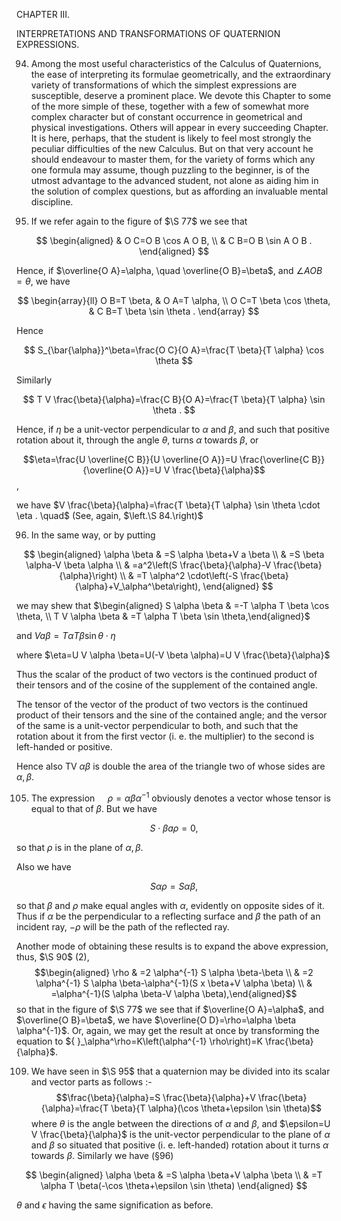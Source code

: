 CHAPTER III.

INTERPRETATIONS AND TRANSFORMATIONS OF QUATERNION EXPRESSIONS.

94. Among the most useful characteristics of the Calculus of Quaternions, the ease of interpreting its formulae geometrically, and the extraordinary variety of transformations of which the simplest expressions are susceptible, deserve a prominent place. We devote this Chapter to some of the more simple of these, together with a few of somewhat more complex character but of constant occurrence in geometrical and physical investigations. Others will appear in every succeeding Chapter. It is here, perhaps, that the student is likely to feel most strongly the peculiar difficulties of the new Calculus. But on that very account he should endeavour to master them, for the variety of forms which any one formula may assume, though puzzling to the beginner, is of the utmost advantage to the advanced student, not alone as aiding him in the solution of complex questions, but as affording an invaluable mental discipline.

95. If we refer again to the figure of $\S 77$ we see that

$$
\begin{aligned}
& O C=O B \cos A O B, \\
& C B=O B \sin A O B .
\end{aligned}
$$

Hence, if $\overline{O A}=\alpha, \quad \overline{O B}=\beta$, and $\angle A O B=\theta$, we have

$$
\begin{array}{ll}
O B=T \beta, & O A=T \alpha, \\
O C=T \beta \cos \theta, & C B=T \beta \sin \theta .
\end{array}
$$

Hence

$$
S_{\bar{\alpha}}^\beta=\frac{O C}{O A}=\frac{T \beta}{T \alpha} \cos \theta
$$

Similarly

$$
T V \frac{\beta}{\alpha}=\frac{C B}{O A}=\frac{T \beta}{T \alpha} \sin \theta .
$$

Hence, if $\eta$ be a unit-vector perpendicular to $\alpha$ and $\beta$, and such that positive rotation about it, through the angle $\theta$, turns $\alpha$ towards $\beta$, or

$$\eta=\frac{U \overline{C B}}{U \overline{O A}}=U \frac{\overline{C B}}{\overline{O A}}=U V \frac{\beta}{\alpha}$$,

we have $V \frac{\beta}{\alpha}=\frac{T \beta}{T \alpha} \sin \theta \cdot \eta . \quad$ (See, again, $\left.\S 84.\right)$

96. In the same way, or by putting

$$
\begin{aligned}
\alpha \beta & =S \alpha \beta+V a \beta \\
& =S \beta \alpha-V \beta \alpha \\
& =a^2\left(S \frac{\beta}{\alpha}-V \frac{\beta}{\alpha}\right) \\
& =T \alpha^2 \cdot\left(-S \frac{\beta}{\alpha}+V_\alpha^\beta\right),
\end{aligned}
$$

we may shew that
$\begin{aligned} S \alpha \beta & =-T \alpha T \beta \cos \theta, \\ T V \alpha \beta & =T \alpha T \beta \sin \theta,\end{aligned}$

and
$V a \beta=T \alpha T \beta \sin \theta \cdot \eta$

where
$\eta=U V \alpha \beta=U(-V \beta \alpha)=U V \frac{\beta}{\alpha}$

Thus the scalar of the product of two vectors is the continued product of their tensors and of the cosine of the supplement of the contained angle.

The tensor of the vector of the product of two vectors is the continued product of their tensors and the sine of the contained angle; and the versor of the same is a unit-vector perpendicular to both, and such that the rotation about it from the first vector (i. e. the multiplier) to the second is left-handed or positive.

Hence also TV $\alpha \beta$ is double the area of the triangle two of whose sides are $\alpha, \beta$.




105. The expression $\quad \rho=\alpha \beta \alpha^{-1}$ obviously denotes a vector whose tensor is equal to that of $\beta$.
But we have

$$
S \cdot \beta a \rho=0,
$$

so that $\rho$ is in the plane of $\alpha, \beta$.

Also we have

$$
S \alpha \rho=S \alpha \beta,
$$

so that $\beta$ and $\rho$ make equal angles with $\alpha$, evidently on opposite sides of it. Thus if $\alpha$ be the perpendicular to a reflecting surface and $\beta$ the path of an incident ray, $-\rho$ will be the path of the reflected ray.

Another mode of obtaining these results is to expand the above expression, thus, $\S 90$ (2),
$$\begin{aligned} \rho & =2 \alpha^{-1} S \alpha \beta-\beta \\ & =2 \alpha^{-1} S \alpha \beta-\alpha^{-1}(S x \beta+V \alpha \beta) \\ & =\alpha^{-1}(S \alpha \beta-V \alpha \beta),\end{aligned}$$
so that in the figure of $\S 77$ we see that if $\overline{O A}=\alpha$, and $\overline{O B}=\beta$, we have $\overline{O D}=\rho=\alpha \beta \alpha^{-1}$.
Or, again, we may get the result at once by transforming the equation to ${ }_\alpha^\rho=K\left(\alpha^{-1} \rho\right)=K \frac{\beta}{\alpha}$.








109. We have seen in $\S 95$ that a quaternion may be divided into its scalar and vector parts as follows :-
$$\frac{\beta}{\alpha}=S \frac{\beta}{\alpha}+V \frac{\beta}{\alpha}=\frac{T \beta}{T \alpha}(\cos \theta+\epsilon \sin \theta)$$
where $\theta$ is the angle between the directions of $\alpha$ and $\beta$, and $\epsilon=U V \frac{\beta}{\alpha}$
is the unit-vector perpendicular to the plane of $\alpha$ and $\beta$ so situated that positive (i. e. left-handed) rotation about it turns $\alpha$ towards $\beta$.
Similarly we have (§96)

$$
\begin{aligned}
\alpha \beta & =S \alpha \beta+V \alpha \beta \\
& =T \alpha T \beta(-\cos \theta+\epsilon \sin \theta)
\end{aligned}
$$

$\theta$ and $\epsilon$ having the same signification as before.


